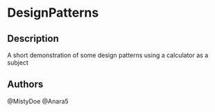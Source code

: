 # DesignPatterns

## Description
A short demonstration of some design patterns using a calculator as a subject

## Authors 

@MistyDoe
@Anara5
